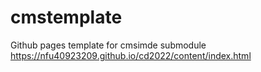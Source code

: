 # cmstemplate
Github pages template for cmsimde submodule
https://nfu40923209.github.io/cd2022/content/index.html
